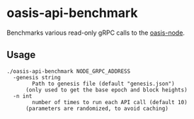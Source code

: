 # oasis-api-benchmark

Benchmarks various read-only gRPC calls to the [oasis-node](https://github.com/oasisprotocol/oasis-core/).

## Usage
```
./oasis-api-benchmark NODE_GRPC_ADDRESS
  -genesis string
    	Path to genesis file (default "genesis.json")
      (only used to get the base epoch and block heights)
  -n int
    	number of times to run each API call (default 10)
      (parameters are randomized, to avoid caching)
